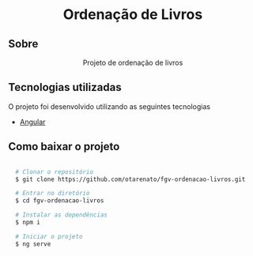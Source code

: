 <h1 align="center">Ordenação de Livros</h1>

## Sobre

<p align="center">Projeto de ordenação de livros</p>

## Tecnologias utilizadas

O projeto foi desenvolvido utilizando as seguintes tecnologias

- [Angular](https://angular.io/)

## Como baixar o projeto

```bash

  # Clonar o repositório
  $ git clone https://github.com/otarenato/fgv-ordenacao-livros.git

  # Entrar no diretório
  $ cd fgv-ordenacao-livros

  # Instalar as dependências
  $ npm i

  # Iniciar o projeto
  $ ng serve

```
